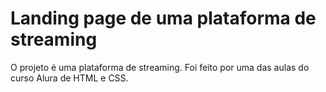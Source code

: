 # Landing page de uma plataforma de streaming
O projeto é uma plataforma de streaming. Foi feito por uma das aulas do curso Alura de HTML e CSS.
